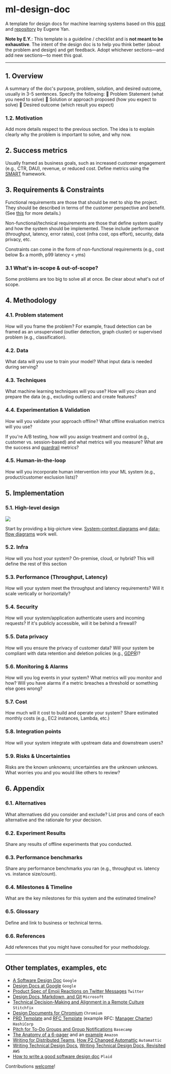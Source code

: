 # ml-design-doc

A template for design docs for machine learning systems based on this [post](https://eugeneyan.com/writing/ml-design-docs/) and [repository](https://github.com/eugeneyan/ml-design-docs) by Eugene Yan.

**Note by E.Y.**: This template is a guideline / checklist and is **not meant to be exhaustive**. The intent of the design doc is to help you think better (about the problem and design) and get feedback. Adopt whichever sections—and add new sections—to meet this goal. 
<!--View other templates, examples [here](#other-templates-examples-etc).-->

---
## 1. Overview

A summary of the doc's purpose, problem, solution, and desired outcome, usually in 3-5 sentences. 
Specify the following:
:black_square_button: Problem Statement (what you need to solve)
:black_square_button: Solution or approach proposed (how you expect to solve)
:black_square_button: Desired outcome (which result you expect)

### 1.2. Motivation
Add more details respect to the previous section. The idea is to explain clearly why the problem is important to solve, and why now.

## 2. Success metrics
Usually framed as business goals, such as increased customer engagement (e.g., CTR, DAU), revenue, or reduced cost. Define metrics using the [SMART](https://en.wikipedia.org/wiki/SMART_criteria) framework.

## 3. Requirements & Constraints
Functional requirements are those that should be met to ship the project. They should be described in terms of the customer perspective and benefit. (See [this](https://eugeneyan.com/writing/ml-design-docs/#the-why-and-what-of-design-docs) for more details.)

Non-functional/technical requirements are those that define system quality and how the system should be implemented. These include performance (throughput, latency, error rates), cost (infra cost, ops effort), security, data privacy, etc.

Constraints can come in the form of non-functional requirements (e.g., cost below $`x` a month, p99 latency < `y`ms)

### 3.1 What's in-scope & out-of-scope?
Some problems are too big to solve all at once. Be clear about what's out of scope.

## 4. Methodology

### 4.1. Problem statement

How will you frame the problem? For example, fraud detection can be framed as an unsupervised (outlier detection, graph cluster) or supervised problem (e.g., classification).

### 4.2. Data

What data will you use to train your model? What input data is needed during serving?

### 4.3. Techniques

What machine learning techniques will you use? How will you clean and prepare the data (e.g., excluding outliers) and create features?

### 4.4. Experimentation & Validation

How will you validate your approach offline? What offline evaluation metrics will you use?

If you're A/B testing, how will you assign treatment and control (e.g., customer vs. session-based) and what metrics will you measure? What are the success and [guardrail](https://medium.com/airbnb-engineering/designing-experimentation-guardrails-ed6a976ec669) metrics?

### 4.5. Human-in-the-loop

How will you incorporate human intervention into your ML system (e.g., product/customer exclusion lists)?

## 5. Implementation

### 5.1. High-level design

![](https://upload.wikimedia.org/wikipedia/commons/thumb/2/2e/Data-flow-diagram-example.svg/1280px-Data-flow-diagram-example.svg.png)

Start by providing a big-picture view. [System-context diagrams](https://en.wikipedia.org/wiki/System_context_diagram) and [data-flow diagrams](https://en.wikipedia.org/wiki/Data-flow_diagram) work well.

### 5.2. Infra

How will you host your system? On-premise, cloud, or hybrid? This will define the rest of this section

### 5.3. Performance (Throughput, Latency)

How will your system meet the throughput and latency requirements? Will it scale vertically or horizontally?

### 5.4. Security

How will your system/application authenticate users and incoming requests? If it's publicly accessible, will it be behind a firewall?

### 5.5. Data privacy

How will you ensure the privacy of customer data? Will your system be compliant with data retention and deletion policies (e.g., [GDPR](https://gdpr.eu/what-is-gdpr/))?

### 5.6. Monitoring & Alarms

How will you log events in your system? What metrics will you monitor and how? Will you have alarms if a metric breaches a threshold or something else goes wrong?

### 5.7. Cost
How much will it cost to build and operate your system? Share estimated monthly costs (e.g., EC2 instances, Lambda, etc.)

### 5.8. Integration points

How will your system integrate with upstream data and downstream users?

### 5.9. Risks & Uncertainties

Risks are the known unknowns; uncertainties are the unknown unknows. What worries you and you would like others to review?

## 6. Appendix

### 6.1. Alternatives

What alternatives did you consider and exclude? List pros and cons of each alternative and the rationale for your decision.

### 6.2. Experiment Results

Share any results of offline experiments that you conducted.

### 6.3. Performance benchmarks

Share any performance benchmarks you ran (e.g., throughput vs. latency vs. instance size/count).

### 6.4. Milestones & Timeline

What are the key milestones for this system and the estimated timeline?

### 6.5. Glossary

Define and link to business or technical terms.

### 6.6. References

Add references that you might have consulted for your methodology.

---
## Other templates, examples, etc
- [A Software Design Doc](https://www.industrialempathy.com/posts/design-doc-a-design-doc/) `Google`
- [Design Docs at Google](https://www.industrialempathy.com/posts/design-docs-at-google/) `Google`
- [Product Spec of Emoji Reactions on Twitter Messages](https://docs.google.com/document/d/1sUX-sm5qZ474PCQQUpvdi3lvvmWPluqHOyfXz3xKL2M/edit#heading=h.554u12gw2xpd) `Twitter`
- [Design Docs, Markdown, and Git](https://caitiem.com/2020/03/29/design-docs-markdown-and-git/) `Microsoft`
- [Technical Decision-Making and Alignment in a Remote Culture](https://multithreaded.stitchfix.com/blog/2020/12/07/remote-decision-making/) `Stitchfix`
- [Design Documents for Chromium](https://www.chromium.org/developers/design-documents) `Chromium`
- [PRD Template](https://works.hashicorp.com/articles/prd-template) and [RFC Template](https://works.hashicorp.com/articles/rfc-template) (example RFC: [Manager Charter](https://works.hashicorp.com/articles/manager-charter)) `HashiCorp`
- [Pitch for To-Do Groups and Group Notifications](https://basecamp.com/shapeup/1.5-chapter-06#examples) `Basecamp`
- [The Anatomy of a 6-pager](https://writingcooperative.com/the-anatomy-of-an-amazon-6-pager-fc79f31a41c9) and an [example](https://docs.google.com/document/d/1LPh1LWx1z67YFo67DENYUGBaoKk39dtX7rWAeQHXzhg/edit) `Amazon`
- [Writing for Distributed Teams](http://veekaybee.github.io/2021/07/17/p2s/), [How P2 Changed Automattic](https://ma.tt/2009/05/how-p2-changed-automattic/) `Automattic`
- [Writing Technical Design Docs](https://medium.com/machine-words/writing-technical-design-docs-71f446e42f2e), [Writing Technical Design Docs, Revisited](https://medium.com/machine-words/writing-technical-design-docs-revisited-850d36570ec) `AWS`
- [How to write a good software design doc](https://www.freecodecamp.org/news/how-to-write-a-good-software-design-document-66fcf019569c/) `Plaid`

Contributions [welcome](https://github.com/eugeneyan/ml-design-docs/pulls)!
